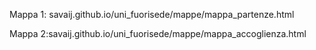 Mappa 1: savaij.github.io/uni_fuorisede/mappe/mappa_partenze.html
 
Mappa 2:savaij.github.io/uni_fuorisede/mappe/mappa_accoglienza.html
